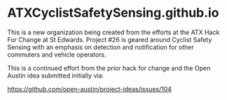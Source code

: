 # ATXCyclistSafetySensing.github.io

This is a new organization being created from the efforts at the ATX Hack For Change at St Edwards. Project #26 is geared around Cyclist Safety Sensing with an emphasis on detection and notification for other commuters and vehicle operators. 

This is a continued effort from the prior hack for change and the Open Austin idea submitted initially via:

https://github.com/open-austin/project-ideas/issues/104

